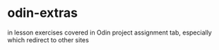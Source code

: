 # odin-extras
in lesson exercises covered in Odin project assignment tab, especially which redirect to other sites
